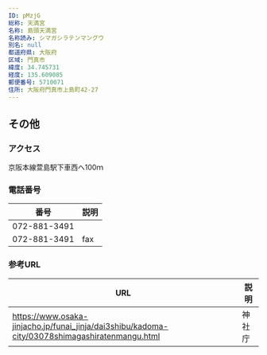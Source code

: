 ```yaml
---
ID: pMzjG
総称: 天満宮
名称: 島頭天満宮
名称読み: シマガシラテンマングウ
別名: null
都道府県: 大阪府
区域: 門真市
緯度: 34.745731
経度: 135.609085
郵便番号: 5710071
住所: 大阪府門真市上島町42-27
---
```


## その他

### アクセス

京阪本線萱島駅下車西へ100ｍ

### 電話番号

| 番号         | 説明 |
| ------------ | ---- |
| 072-881-3491 |      |
| 072-881-3491 | fax  |

### 参考URL

| URL                                                                                            | 説明   |
| ---------------------------------------------------------------------------------------------- | ------ |
| https://www.osaka-jinjacho.jp/funai_jinja/dai3shibu/kadoma-city/03078shimagashiratenmangu.html | 神社庁 |
